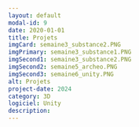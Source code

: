 ```yaml
---
layout: default
modal-id: 9
date: 2020-01-01
title: Projets
imgCard: semaine3_substance2.PNG
imgPrimary: semaine3_substance1.PNG
imgSecond1: semaine3_substance2.PNG
imgSecond2: semaine5_archeo.PNG
imgSecond3: semaine6_unity.PNG
alt: Projets
project-date: 2024
category: 3D
logiciel: Unity
description:
---
```

